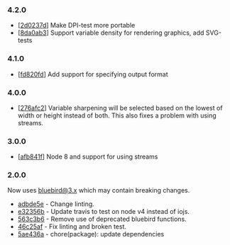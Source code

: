 ### 4.2.0

* [[2d0237d](../../commit/2d0237d)] Make DPI-test more portable
* [[8da0ab3](../../commit/8da0ab3)] Support variable density for rendering graphics, add SVG-tests

### 4.1.0

* [[fd820fd](../../commit/fd820fd)] Add support for specifying output format

### 4.0.0

* [[276afc2](../../commit/276afc2)] Variable sharpening will be selected based on the lowest of width or height instead of both. This also fixes a problem with using streams.

### 3.0.0

* [[afb841f](../../commit/afb841f)] Node 8 and support for using streams

### 2.0.0

Now uses bluebird@3.x which may contain breaking changes.

* [adbde5e](../commit/adbde5e) - Change linting.
* [e32356b](../commit/e32356b) - Update travis to test on node v4 instead of iojs.
* [563c3b6](../commit/563c3b6) - Remove use of deprecated bluebird functions.
* [46c25af](../commit/46c25af) - Fix linting and broken test.
* [5ae436a](../commit/5ae436a) - chore(package): update dependencies
